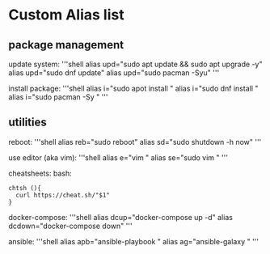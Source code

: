 # Custom Alias list

## package management

update system:
'''shell
alias upd="sudo apt update && sudo apt upgrade -y"
alias upd="sudo dnf update"
alias upd="sudo pacman -Syu"
'''

install package:
'''shell
alias i="sudo apot install "
alias i="sudo dnf install "
alias i="sudo pacman -Sy "
'''

## utilities
reboot:
'''shell
alias reb="sudo reboot"
alias sd="sudo shutdown -h now"
'''

use editor (aka vim):
'''shell
alias e="vim "
alias se="sudo vim "
'''

cheatsheets:
bash:
```shell
chtsh (){
  curl https://cheat.sh/"$1"
}
```

docker-compose:
'''shell
alias dcup="docker-compose up -d"
alias dcdown="docker-compose down"
'''

ansible:
'''shell
alias apb="ansible-playbook "
alias ag="ansible-galaxy "
'''
